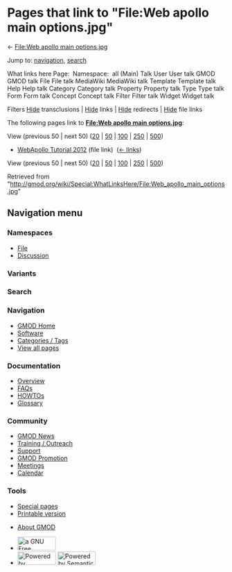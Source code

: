 <div id="mw-page-base" class="noprint">

</div>

<div id="mw-head-base" class="noprint">

</div>

<div id="content" class="mw-body" role="main">

<span id="top"></span>

<div id="mw-js-message" style="display:none;">

</div>



# <span dir="auto">Pages that link to "File:Web apollo main options.jpg"</span>

<div id="bodyContent">

<div id="contentSub">

← [File:Web apollo main
options.jpg](/wiki/File:Web_apollo_main_options.jpg "File:Web apollo main options.jpg")

</div>

<div id="jump-to-nav" class="mw-jump">

Jump to: [navigation](#mw-navigation), [search](#p-search)

</div>

<div id="mw-content-text">

What links here Page:  Namespace:  all (Main) Talk User User talk GMOD
GMOD talk File File talk MediaWiki MediaWiki talk Template Template talk
Help Help talk Category Category talk Property Property talk Type Type
talk Form Form talk Concept Concept talk Filter Filter talk Widget
Widget talk

Filters
[Hide](/mediawiki/index.php?title=Special:WhatLinksHere/File:Web_apollo_main_options.jpg&hidetrans=1 "Special:WhatLinksHere/File:Web apollo main options.jpg")
transclusions \|
[Hide](/mediawiki/index.php?title=Special:WhatLinksHere/File:Web_apollo_main_options.jpg&hidelinks=1 "Special:WhatLinksHere/File:Web apollo main options.jpg")
links \|
[Hide](/mediawiki/index.php?title=Special:WhatLinksHere/File:Web_apollo_main_options.jpg&hideredirs=1 "Special:WhatLinksHere/File:Web apollo main options.jpg")
redirects \|
[Hide](/mediawiki/index.php?title=Special:WhatLinksHere/File:Web_apollo_main_options.jpg&hideimages=1 "Special:WhatLinksHere/File:Web apollo main options.jpg")
file links

The following pages link to **[File:Web apollo main
options.jpg](/wiki/File:Web_apollo_main_options.jpg "File:Web apollo main options.jpg")**:

View (previous 50 \| next 50)
([20](/mediawiki/index.php?title=Special:WhatLinksHere/File:Web_apollo_main_options.jpg&limit=20 "Special:WhatLinksHere/File:Web apollo main options.jpg")
\|
[50](/mediawiki/index.php?title=Special:WhatLinksHere/File:Web_apollo_main_options.jpg&limit=50 "Special:WhatLinksHere/File:Web apollo main options.jpg")
\|
[100](/mediawiki/index.php?title=Special:WhatLinksHere/File:Web_apollo_main_options.jpg&limit=100 "Special:WhatLinksHere/File:Web apollo main options.jpg")
\|
[250](/mediawiki/index.php?title=Special:WhatLinksHere/File:Web_apollo_main_options.jpg&limit=250 "Special:WhatLinksHere/File:Web apollo main options.jpg")
\|
[500](/mediawiki/index.php?title=Special:WhatLinksHere/File:Web_apollo_main_options.jpg&limit=500 "Special:WhatLinksHere/File:Web apollo main options.jpg"))

- [WebApollo Tutorial
  2012](/wiki/WebApollo_Tutorial_2012 "WebApollo Tutorial 2012") (file
  link) ‎ <span class="mw-whatlinkshere-tools">([←
  links](/mediawiki/index.php?title=Special:WhatLinksHere&target=WebApollo+Tutorial+2012 "Special:WhatLinksHere"))</span>

View (previous 50 \| next 50)
([20](/mediawiki/index.php?title=Special:WhatLinksHere/File:Web_apollo_main_options.jpg&limit=20 "Special:WhatLinksHere/File:Web apollo main options.jpg")
\|
[50](/mediawiki/index.php?title=Special:WhatLinksHere/File:Web_apollo_main_options.jpg&limit=50 "Special:WhatLinksHere/File:Web apollo main options.jpg")
\|
[100](/mediawiki/index.php?title=Special:WhatLinksHere/File:Web_apollo_main_options.jpg&limit=100 "Special:WhatLinksHere/File:Web apollo main options.jpg")
\|
[250](/mediawiki/index.php?title=Special:WhatLinksHere/File:Web_apollo_main_options.jpg&limit=250 "Special:WhatLinksHere/File:Web apollo main options.jpg")
\|
[500](/mediawiki/index.php?title=Special:WhatLinksHere/File:Web_apollo_main_options.jpg&limit=500 "Special:WhatLinksHere/File:Web apollo main options.jpg"))

</div>

<div class="printfooter">

Retrieved from
"<http://gmod.org/wiki/Special:WhatLinksHere/File:Web_apollo_main_options.jpg>"

</div>

<div id="catlinks" class="catlinks catlinks-allhidden">

</div>

<div class="visualClear">

</div>

</div>

</div>

<div id="mw-navigation">

## Navigation menu

<div id="mw-head">



<div id="left-navigation">

<div id="p-namespaces" class="vectorTabs" role="navigation"
aria-labelledby="p-namespaces-label">

### Namespaces

- <span id="ca-nstab-image"><a href="/wiki/File:Web_apollo_main_options.jpg" accesskey="c"
  title="View the file page [c]">File</a></span>
- <span id="ca-talk"><a
  href="/mediawiki/index.php?title=File_talk:Web_apollo_main_options.jpg&amp;action=edit&amp;redlink=1"
  accesskey="t"
  title="Discussion about the content page [t]">Discussion</a></span>

</div>

<div id="p-variants" class="vectorMenu emptyPortlet" role="navigation"
aria-labelledby="p-variants-label">

### 

### Variants[](#)

<div class="menu">

</div>

</div>

</div>

<div id="right-navigation">





</div>

<div id="p-search" role="search">

### Search

<div id="simpleSearch">

</div>

</div>

</div>

</div>

<div id="mw-panel">

<div id="p-logo" role="banner">

<a href="/wiki/Main_Page"
style="background-image: url(http://gmod.org/images/GMOD-cogs.png);"
title="Visit the main page"></a>

</div>

<div id="p-Navigation" class="portal" role="navigation"
aria-labelledby="p-Navigation-label">

### Navigation

<div class="body">

- <span id="n-GMOD-Home">[GMOD Home](/wiki/Main_Page)</span>
- <span id="n-Software">[Software](/wiki/GMOD_Components)</span>
- <span id="n-Categories-.2F-Tags">[Categories /
  Tags](/wiki/Categories)</span>
- <span id="n-View-all-pages">[View all
  pages](/wiki/Special:AllPages)</span>

</div>

</div>

<div id="p-Documentation" class="portal" role="navigation"
aria-labelledby="p-Documentation-label">

### Documentation

<div class="body">

- <span id="n-Overview">[Overview](/wiki/Overview)</span>
- <span id="n-FAQs">[FAQs](/wiki/Category:FAQ)</span>
- <span id="n-HOWTOs">[HOWTOs](/wiki/Category:HOWTO)</span>
- <span id="n-Glossary">[Glossary](/wiki/Glossary)</span>

</div>

</div>

<div id="p-Community" class="portal" role="navigation"
aria-labelledby="p-Community-label">

### Community

<div class="body">

- <span id="n-GMOD-News">[GMOD News](/wiki/GMOD_News)</span>
- <span id="n-Training-.2F-Outreach">[Training /
  Outreach](/wiki/Training_and_Outreach)</span>
- <span id="n-Support">[Support](/wiki/Support)</span>
- <span id="n-GMOD-Promotion">[GMOD
  Promotion](/wiki/GMOD_Promotion)</span>
- <span id="n-Meetings">[Meetings](/wiki/Meetings)</span>
- <span id="n-Calendar">[Calendar](/wiki/Calendar)</span>

</div>

</div>

<div id="p-tb" class="portal" role="navigation"
aria-labelledby="p-tb-label">

### Tools

<div class="body">

- <span id="t-specialpages"><a href="/wiki/Special:SpecialPages" accesskey="q"
  title="A list of all special pages [q]">Special pages</a></span>
- <span id="t-print"><a
  href="/mediawiki/index.php?title=Special:WhatLinksHere/File:Web_apollo_main_options.jpg&amp;printable=yes"
  rel="alternate" accesskey="p"
  title="Printable version of this page [p]">Printable version</a></span>

</div>

</div>

</div>

</div>

<div id="footer" role="contentinfo">

- <span id="footer-places-about">[About
  GMOD](/wiki/GMOD:About "GMOD:About")</span>

<!-- -->

- <span id="footer-copyrightico">[<img src="http://www.gnu.org/graphics/gfdl-logo-small.png" width="88"
  height="31" alt="a GNU Free Documentation License" />](http://www.gnu.org/licenses/fdl-1.3.html)</span>
- <span id="footer-poweredbyico">[<img src="/mediawiki/skins/common/images/poweredby_mediawiki_88x31.png"
  width="88" height="31" alt="Powered by MediaWiki" />](//www.mediawiki.org/)
  [<img
  src="/mediawiki/extensions/SemanticMediaWiki/includes/../resources/images/smw_button.png"
  width="88" height="31" alt="Powered by Semantic MediaWiki" />](https://www.semantic-mediawiki.org/wiki/Semantic_MediaWiki)</span>

<div style="clear:both">

</div>

</div>
